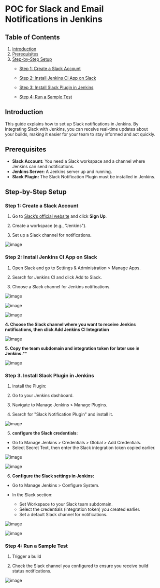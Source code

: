 

# **POC for Slack and Email Notifications in Jenkins**


## **Table of Contents**  
1. [Introduction](#introduction)  
2. [Prerequisites](#prerequisites)  
3. [Step-by-Step Setup](#step-by-step-setup)  
   - [Step 1: Create a Slack Account](#step-1-create-a-slack-account)  
   - [Step 2: Install Jenkins CI App on Slack](#step-2-install-jenkins-ci-app-on-slack)  
   - [Step 3: Install Slack Plugin in Jenkins](#step-3-install-slack-plugin-in-jenkins)  
   
   - [Step 4: Run a Sample Test](#step-4-run-a-sample-test)  



## **Introduction**

This guide explains how to set up Slack notifications in Jenkins. By integrating Slack with Jenkins, you can receive real-time updates about your builds, making it easier for your team to stay informed and act quickly.


## **Prerequisites**

- **Slack Account:** You need a Slack workspace and a channel where Jenkins can send notifications.
- **Jenkins Server:** A Jenkins server up and running.
- **Slack Plugin:** The Slack Notification Plugin must be installed in Jenkins.


## **Step-by-Step Setup**

###  **Step 1: Create a Slack Account**

1. Go to [Slack’s official website](https://slack.com) and click **Sign Up**.

2.  Create a workspace (e.g., "Jenkins").

3.  Set up a Slack channel for notifications.
   
![image](https://github.com/user-attachments/assets/3ab51982-f91f-41a9-aa26-22851b760380)

### **Step 2: Install Jenkins CI App on Slack**

1. Open Slack and go to Settings & Administration > Manage Apps.

2. Search for Jenkins CI and click Add to Slack.

3. Choose a Slack channel for Jenkins notifications.
   
![image](https://github.com/user-attachments/assets/c06ad9e3-fcc9-4784-ad0c-be947e4685e2)

![image](https://github.com/user-attachments/assets/629764cc-d288-4692-a2ba-4888b9688ae3)

![image](https://github.com/user-attachments/assets/b66ac361-89f6-4398-b669-46136666bd9c)


**4. Choose the Slack channel where you want to receive Jenkins notifications, then click **Add Jenkins CI Integration****

![image](https://github.com/user-attachments/assets/65e770dd-d758-4f42-877b-5c8f685f8d36)


**5. Copy the **team subdomain** and **integration token** for later use in Jenkins.****

![image](https://github.com/user-attachments/assets/e94237ff-a9b1-40dd-9559-1f8db21203a6)



### **Step 3. Install Slack Plugin in Jenkins**

1. Install the Plugin:

2. Go to your Jenkins dashboard.

3. Navigate to Manage Jenkins > Manage Plugins.

4. Search for "Slack Notification Plugin" and install it.

![image](https://github.com/user-attachments/assets/e0f5a5ba-6df2-4fa1-9f60-4251132ff2bb)


5. **configure the Slack credentials:**

- Go to Manage Jenkins > Credentials > Global > Add Credentials.
- Select Secret Text, then enter the Slack integration token copied earlier.



![image](https://github.com/user-attachments/assets/58babd05-dc51-46de-83fd-cf49aca62db7)

![image](https://github.com/user-attachments/assets/282bed9d-b2da-4c93-829c-d5338102f77c)


6. **Configure the Slack settings in Jenkins:**

- Go to Manage Jenkins > Configure System.
- In the Slack section:

   - Set Workspace to your Slack team subdomain.
   - Select the credentials (integration token) you created earlier.
   - Set a default Slack channel for notifications.

![image](https://github.com/user-attachments/assets/8a4ad68c-83d9-4f36-8601-eea94b6a41e6)

![image](https://github.com/user-attachments/assets/dc8469d4-9cc3-484e-afb8-24797e48f285)


### **Step 4: Run a Sample Test**
1. Trigger a build

2. Check the Slack channel you configured to ensure you receive build status notifications.



![image](https://github.com/user-attachments/assets/228a0393-7211-4ffb-bc0a-caa2d9318185)


